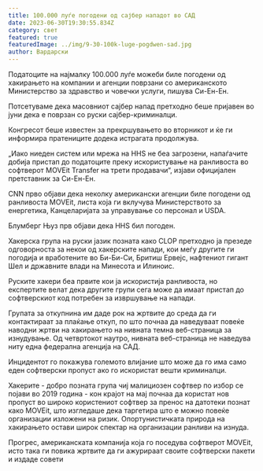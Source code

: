 ```yaml
---
title: 100.000 луѓе погодени од сајбер нападот во САД
date: 2023-06-30T19:30:55.834Z
category: свет
featured: true
featuredImage: ../img/9-30-100k-luge-pogdwen-sad.jpg
author: Вардарски
---
```

Податоците на најмалку 100.000 луѓе можеби биле погодени од хакирањето на компании и агенции поврзани со американското Министерство за здравство и човечки услуги, пишува Си-Ен-Ен.

Потсетуваме дека масовниот сајбер напад претходно беше пријавен во јуни дека е поврзан со руски сајбер-криминалци.

Конгресот беше известен за прекршувањето во вторникот и ќе ги информира пратениците додека истрагата продолжува.

„Иако ниеден систем или мрежа на HHS не беа загрозени, напаѓачите добија пристап до податоците преку искористување на ранливоста во софтверот MOVEit Transfer на трети продавачи“, изјави официјален претставник за Си-Ен-Ен.

CNN прво објави дека неколку американски агенции биле погодени од ранливоста MOVEit, листа која ги вклучува Министерството за енергетика, Канцеларијата за управување со персонал и USDA.

Блумберг Њуз прв објави дека HHS бил погоден.

Хакерска група на руски јазик позната како CLOP претходно ја презеде одговорноста за некои од хакерските напади, кои меѓу другите ги погодија и вработените во Би-Би-Си, Бритиш Ервејс, нафтениот гигант Шел и државните влади на Минесота и Илиноис.

Руските хакери беа првите кои ја искористија ранливоста, но експертите велат дека другите групи сега може да имаат пристап до софтверскиот код потребен за извршување на напади.

Групата за откупнина им даде рок на жртвите до среда да ги контактираат за плаќање откуп, по што почнаа да наведуваат повеќе наводни жртви на хакирањето на нивната темна веб-страница за изнудување. Од четвртокот наутро, нивната веб-страница не наведува ниту една федерална агенција на САД.

Инцидентот го покажува големото влијание што може да го има само еден софтверски пропуст ако го искористат вешти криминалци.

Хакерите - добро позната група чиј малициозен софтвер по избор се појави во 2019 година - кон крајот на мај почнаа да користат нов пропуст во широко користениот софтвер за пренос на датотеки познат како MOVEit, што изгледаше дека таргетира што е можно повеќе организации изложени на ризик. Опортунистичката природа на хакирањето остави широк спектар на организации ранливи на изнуда.

Прогрес, американската компанија која го поседува софтверот MOVEit, исто така ги повика жртвите да ги ажурираат своите софтверски пакети и издаде совети